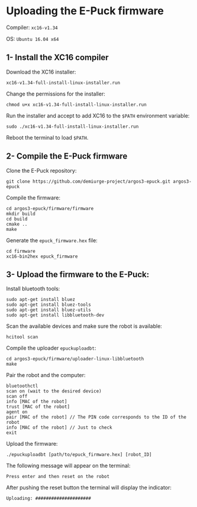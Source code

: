 # Uploading the E-Puck firmware

Compiler: `xc16-v1.34`

OS: `Ubuntu 16.04 x64`

## 1- Install the XC16 compiler

Download the XC16 installer: 
```
xc16-v1.34-full-install-linux-installer.run
```
Change the permissions for the installer:
```
chmod u+x xc16-v1.34-full-install-linux-installer.run
```
Run the installer and accept to add XC16 to the `$PATH` environment variable:
```
sudo ./xc16-v1.34-full-install-linux-installer.run
```
Reboot the terminal to load `$PATH`.

## 2- Compile the E-Puck firmware

Clone the E-Puck repository:
```
git clone https://github.com/demiurge-project/argos3-epuck.git argos3-epuck
```
Compile the firmware:
```
cd argos3-epuck/firmware/firmware
mkdir build
cd build
cmake ..
make
```
Generate the `epuck_firmware.hex` file:
```
cd firmware
xc16-bin2hex epuck_firmware
```

## 3- Upload the firmware to the E-Puck:

Install bluetooth tools:
```
sudo apt-get install bluez
sudo apt-get install bluez-tools
sudo apt-get install bluez-utils
sudo apt-get install libbluetooth-dev
```
Scan the available devices and make sure the robot is available:
```
hcitool scan
```
Compile the uploader `epuckuploadbt`:
```
cd argos3-epuck/firmware/uploader-linux-libbluetooth
make
```
Pair the robot and the computer:
```
bluetoothctl
scan on (wait to the desired device)
scan off
info [MAC of the robot]
trust [MAC of the robot]
agent on 
pair [MAC of the robot] // The PIN code corresponds to the ID of the robot
info [MAC of the robot] // Just to check
exit
```
Upload the firmware:
```
./epuckuploadbt [path/to/epuck_firmware.hex] [robot_ID]
```
The following message will appear on the terminal:
```
Press enter and then reset on the robot
```
After pushing the reset button the terminal will display the indicator:
```
Uploading: #####################
```
























